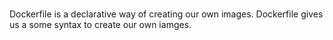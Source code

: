 # 
Dockerfile is a declarative way of creating our own images. Dockerfile gives us a some syntax to create our own iamges.